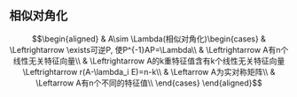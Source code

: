 ## 相似对角化
$$\begin{aligned}
& A\sim \Lambda(相似对角化)\begin{cases}
& \Leftrightarrow \exists可逆P, 使P^{-1}AP=\Lambda\\
& \Leftrightarrow A有n个线性无关特征向量\\
& \Leftrightarrow A的k重特征值含有k个线性无关特征向量\Leftrightarrow r(A-\lambda_i E)=n-k\\
& \Leftarrow A为实对称矩阵\\
& \Leftarrow A有n个不同的特征值\\
\end{cases} 
\end{aligned}$$
